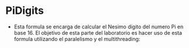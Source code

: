 # PiDigits
- Esta formula se encarga de calcular el Nesimo digito del numero
Pi en base 16.
El objetivo de esta parte del laboratorio es hacer uso de esta formula
utilizando el paralelismo y el multithreading:

